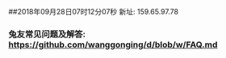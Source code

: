 ##2018年09月28日07时12分07秒 新址: 159.65.97.78
### 兔友常见问题及解答: https://github.com/wanggonging/d/blob/w/FAQ.md
